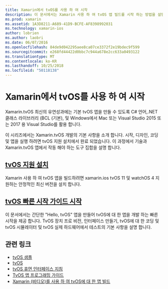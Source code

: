 ```yaml
---
title: Xamarin에서 tvOS를 사용 하 여 시작
description: 이 문서에서는 Xamarin 사용 하 여 tvOS 앱 빌드를 시작 하는 방법을 설명 합니다. 설치 지침 및 빠른 시작 가이드에 연결 합니다.
ms.prod: xamarin
ms.assetid: 1A3D8211-A689-41D9-BCFE-AF8398992031
ms.technology: xamarin-ios
author: lobrien
ms.author: laobri
ms.date: 06/07/2016
ms.openlocfilehash: 84de9d042295aee8ca07ce3372f2e19bdec9f599
ms.sourcegitcommit: e268fd44422d0bbc7c944a678e2cc633a0493122
ms.translationtype: MT
ms.contentlocale: ko-KR
ms.lasthandoff: 10/25/2018
ms.locfileid: "50118138"
---
```

# <a name="getting-started-with-tvos-in-xamarin"></a>Xamarin에서 tvOS를 사용 하 여 시작

Xamarin.tvOS 최신의 유연성과에는 기본 tvOS 앱을 만들 수 있도록 C# 언어,.NET 클래스 라이브러리 (BCL (기본), 및 Windows에서 Mac 또는 Visual Studio 2015 또는 2017 용 Visual Studio를 활용 합니다.

이 시리즈에서는 Xamarin.tvOS 개발의 기본 사항을 소개 합니다. 시작, 디자인, 코딩 및 앱을 실행 하려면 tvOS 지원 설치에서 완료 되었습니다. 이 과정에서 기술과 Xamarin.tvOS 앱에서 작동 해야 하는 도구 집합을 설명 합니다.

## <a name="installing-tvos-supportiostvosget-startedinstallationmd"></a>[tvOS 지원 설치](~/ios/tvos/get-started/installation.md)

Xamarin 사용 하 여 tvOS 앱을 빌드하려면 xamarin.ios tvOS 11 및 watchOS 4 지 원하는 안정적인 최신 버전을 설치 합니다.

## <a name="hello-tvos-quick-start-guideiostvosget-startedhello-tvosmd"></a>[tvOS 빠른 시작 가이드 시작](~/ios/tvos/get-started/hello-tvos.md)

이 문서에서는 간단한 "Hello, tvOS" 앱을 만들어 tvOS에 대 한 앱을 개발 하는 빠른 시작을 제공 합니다. TvOS 장치 프로 비전, 인터페이스 만들기, tvOS에 대 한 코딩 및 tvOS 시뮬레이터 및 tvOS 실제 하드웨어에서 테스트의 기본 사항을 설명 합니다.


## <a name="related-links"></a>관련 링크

- [tvOS 샘플](https://developer.xamarin.com/samples/tvos/all/)
- [tvOS](https://developer.apple.com/tvos/)
- [tvOS 휴먼 인터페이스 지침](https://developer.apple.com/tvos/human-interface-guidelines/)
- [TvOS 앱 프로그래밍 가이드](https://developer.apple.com/library/prerelease/tvos/documentation/General/Conceptual/AppleTV_PG/)
- [Xamarin (비디오)를 사용 하 여 tvOS에 대 한 앱 빌드](https://university.xamarin.com/lightninglectures/tvos-with-xamarin)
